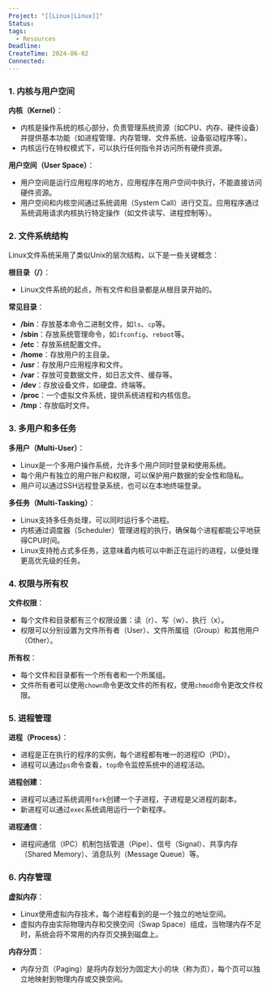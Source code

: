 ```yaml
---
Project: "[[Linux|Linux]]"
Status: 
tags:
  - Resources
Deadline: 
CreateTime: 2024-06-02
Connected: 
---
```


### 1. 内核与用户空间

**内核（Kernel）**：
- 内核是操作系统的核心部分，负责管理系统资源（如CPU、内存、硬件设备）并提供基本功能（如进程管理、内存管理、文件系统、设备驱动程序等）。
- 内核运行在特权模式下，可以执行任何指令并访问所有硬件资源。

**用户空间（User Space）**：
- 用户空间是运行应用程序的地方，应用程序在用户空间中执行，不能直接访问硬件资源。
- 用户空间和内核空间通过系统调用（System Call）进行交互。应用程序通过系统调用请求内核执行特定操作（如文件读写、进程控制等）。

### 2. 文件系统结构

Linux文件系统采用了类似Unix的层次结构，以下是一些关键概念：

**根目录（/）**：
- Linux文件系统的起点，所有文件和目录都是从根目录开始的。

**常见目录**：
- **/bin**：存放基本命令二进制文件，如`ls`、`cp`等。
- **/sbin**：存放系统管理命令，如`ifconfig`、`reboot`等。
- **/etc**：存放系统配置文件。
- **/home**：存放用户的主目录。
- **/usr**：存放用户应用程序和文件。
- **/var**：存放可变数据文件，如日志文件、缓存等。
- **/dev**：存放设备文件，如硬盘、终端等。
- **/proc**：一个虚拟文件系统，提供系统进程和内核信息。
- **/tmp**：存放临时文件。

### 3. 多用户和多任务

**多用户（Multi-User）**：
- Linux是一个多用户操作系统，允许多个用户同时登录和使用系统。
- 每个用户有独立的用户账户和权限，可以保护用户数据的安全性和隐私。
- 用户可以通过SSH远程登录系统，也可以在本地终端登录。

**多任务（Multi-Tasking）**：
- Linux支持多任务处理，可以同时运行多个进程。
- 内核通过调度器（Scheduler）管理进程的执行，确保每个进程都能公平地获得CPU时间。
- Linux支持抢占式多任务，这意味着内核可以中断正在运行的进程，以便处理更高优先级的任务。

### 4. 权限与所有权

**文件权限**：
- 每个文件和目录都有三个权限设置：读（r）、写（w）、执行（x）。
- 权限可以分别设置为文件所有者（User）、文件所属组（Group）和其他用户（Other）。

**所有权**：
- 每个文件和目录都有一个所有者和一个所属组。
- 文件所有者可以使用`chown`命令更改文件的所有权，使用`chmod`命令更改文件权限。

### 5. 进程管理

**进程（Process）**：
- 进程是正在执行的程序的实例，每个进程都有唯一的进程ID（PID）。
- 进程可以通过`ps`命令查看，`top`命令监控系统中的进程活动。

**进程创建**：
- 进程可以通过系统调用`fork`创建一个子进程，子进程是父进程的副本。
- 新进程可以通过`exec`系统调用运行一个新程序。

**进程通信**：
- 进程间通信（IPC）机制包括管道（Pipe）、信号（Signal）、共享内存（Shared Memory）、消息队列（Message Queue）等。

### 6. 内存管理

**虚拟内存**：
- Linux使用虚拟内存技术，每个进程看到的是一个独立的地址空间。
- 虚拟内存由实际物理内存和交换空间（Swap Space）组成，当物理内存不足时，系统会将不常用的内存页交换到磁盘上。

**内存分页**：
- 内存分页（Paging）是将内存划分为固定大小的块（称为页），每个页可以独立地映射到物理内存或交换空间。
